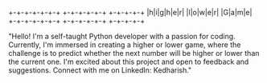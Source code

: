  +-+-+-+-+-+-+ +-+-+-+-+-+ +-+-+-+-+
 |h|i|g|h|e|r| |l|o|w|e|r| |G|a|m|e|
 +-+-+-+-+-+-+ +-+-+-+-+-+ +-+-+-+-+
 
 "Hello! I'm a self-taught Python developer with a passion for coding. Currently, I'm immersed in creating a higher or lower game, where the challenge is to predict whether the next number will be higher or lower than the current one. I'm excited about this project and open to feedback and suggestions. Connect with me on LinkedIn: Kedharish."
